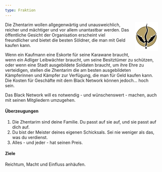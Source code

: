 ```yaml
---
type: Fraktion
---
```


<img
  src='/img/factions/zhentarim.png'
  style='width:15%;
         float:right;
         margin-left: 1rem;
         margin-bottom: 1rem;'/>

Die Zhentarim wollen allgegenwärtig und unausweichlich, reicher und mächtiger und vor allem unantastbar werden. Das öffentliche Gesicht der Organisation erscheint viel freundlicher und bietet die besten Söldner, die man mit Geld kaufen kann.

Wenn ein Kaufmann eine Eskorte für seine Karawane braucht, wenn ein Adliger Leibwächter braucht, um seine Besitztümer zu schützen, oder wenn eine Stadt ausgebildete Soldaten braucht,
um ihre Ehre zu verteidigen, stellen die Zhentarim die am besten ausgebildeten Kämpferinnen und Kämpfer zur Verfügung, die man für Geld kaufen kann.
Die Kosten für Geschäfte mit dem Black Network können jedoch... hoch sein.

Das Black Network will es notwendig - und wünschenswert - machen, auch mit seinen Mitgliedern umzugehen.

#### Überzeugungen

1. Die Zhentarim sind deine Familie. Du passt auf sie auf, und sie passt auf dich auf.
2. Du bist der Meister deines eigenen Schicksals. Sei nie weniger als das, was du verdienst.
3. Alles - und jeder - hat seinen Preis.

#### Ziele

Reichtum, Macht und Einfluss anhäufen.
